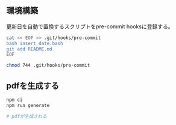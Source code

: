 ## 環境構築

更新日を自動で置換するスクリプトをpre-commit hooksに登録する。

```bash
cat << EOF >> .git/hooks/pre-commit
bash insert_date.bash
git add README.md
EOF

chmod 744 .git/hooks/pre-commit
```

## pdfを生成する

```bash
npm ci
npm run generate

# pdfが生成される
```
